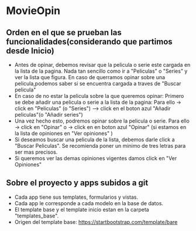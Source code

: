 # MovieOpin

## Orden en el que se prueban las funcionalidades(considerando que partimos desde Inicio)
+ Antes de opinar, debemos revisar que la pelicula o serie este cargada en la lista de la pagina.
Nada tan sencillo como ir a "Peliculas" o "Series" y ver la lista que figura. En caso de querramos opinar sobre una pelicula,podemos saber si se encuentra cargada a traves de "Buscar pelicula"
+ En caso de no estar la pelicula sobre la que queremos opinar:
Primero se debe añadir una pelicula o serie a la lista de la pagina:
Para ello -> click en "Peliculas" (o "Series") --> click en el boton azul "Añadir peliculas"(o "Añadir series")
+ Una vez hecho esto, podremos opinar sobre la pelicula o serie.
Para ello -> click en "Opinar" o -> click en en boton azul "Opinar" (si estamos en la lista de opiniones en "Ver opiniones" )
+ Si deseamos buscar una pelicula de la lista, debemos darle click a "Buscar Peliculas". Se recomienda poner un minimo de tres letras para ser mas precisos.
+ Si queremos ver las demas opiniones vigentes damos click en "Ver Opiniones"




## Sobre el proyecto y apps subidos a git
+ Cada app tiene sus templates, formularios y vistas.
+ Cada app le corresponde a cada modelo en la base de datos.
+ El template base y el template inicio estan en la carpeta "templates_base".
+ Origen del template base: https://startbootstrap.com/template/bare

